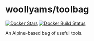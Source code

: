 # woollyams/toolbag
[![Docker Stars](https://img.shields.io/docker/stars/woollyams/toolbag.svg)](https://hub.docker.com/r/woollyams/toolbag/)
[![Docker Build Status](https://img.shields.io/docker/build/woollyams/toolbag.svg)](https://hub.docker.com/r/woollyams/toolbag/builds/)

An Alpine-based bag of useful tools.
